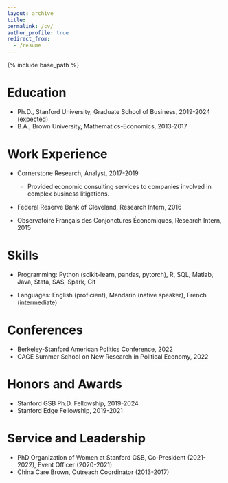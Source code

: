 ```yaml
---
layout: archive
title: 
permalink: /cv/
author_profile: true
redirect_from:
  - /resume
---
```


{% include base_path %}

Education
======
* Ph.D., Stanford University, Graduate School of Business, 2019-2024 (expected)
* B.A., Brown University, Mathematics-Economics, 2013-2017

Work Experience
======
* Cornerstone Research, Analyst, 2017-2019
  * Provided economic consulting services to companies involved in complex business litigations.
  <!-- * Built statistical models with Python, R and SAS, cleaned and analyzed data, and synthesized findings into reports. -->

* Federal Reserve Bank of Cleveland, Research Intern, 2016

* Observatoire Français des Conjonctures Économiques, Research Intern, 2015

Skills
======
* Programming: Python (scikit-learn, pandas, pytorch), R, SQL, Matlab, Java, Stata, SAS, Spark, Git
<!-- * Machine Learning: linear regression, generalized linear model, regularization, naive bayes, regression tree, PCA, BERT
* Causal Inference: difference-in-difference, regression discontinuity, propensity score matching, instrumental variable, synthetic controls, A/B testing -->
* Languages: English (proficient), Mandarin (native speaker), French (intermediate)

Conferences
======
* Berkeley-Stanford American Politics Conference, 2022
* CAGE Summer School on New Research in Political Economy, 2022

Honors and Awards
======
* Stanford GSB Ph.D. Fellowship, 2019-2024
* Stanford Edge Fellowship, 2019-2021
  
Service and Leadership
======
* PhD Organization of Women at Stanford GSB, Co-President (2021-2022), Event Officer (2020-2021)
* China Care Brown, Outreach Coordinator (2013-2017)
